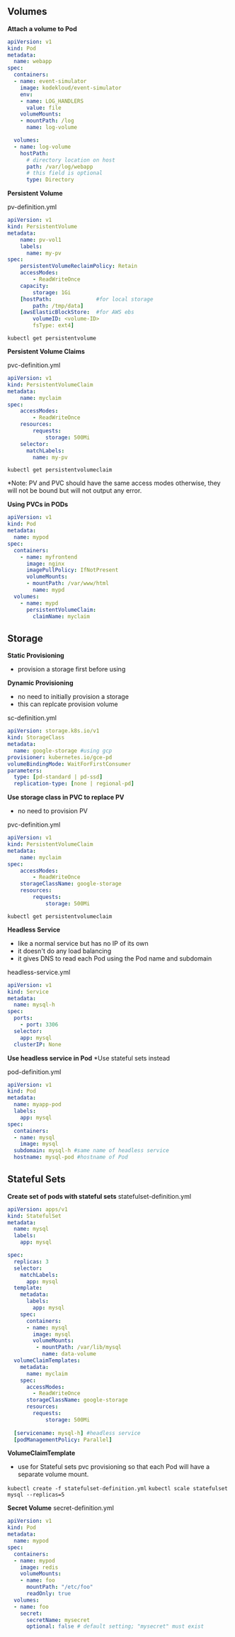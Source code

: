 ## Volumes

**Attach a volume to Pod**
```yml
apiVersion: v1
kind: Pod
metadata:
  name: webapp
spec:
  containers:
  - name: event-simulator
    image: kodekloud/event-simulator
    env:
    - name: LOG_HANDLERS
      value: file
    volumeMounts:
    - mountPath: /log
      name: log-volume

  volumes:
  - name: log-volume
    hostPath:
      # directory location on host
      path: /var/log/webapp
      # this field is optional
      type: Directory
```      


**Persistent Volume**

pv-definition.yml
```yml
apiVersion: v1
kind: PersistentVolume
metadata:
    name: pv-vol1
    labels:
      name: my-pv
spec:
    persistentVolumeReclaimPolicy: Retain   
    accessModes:
        - ReadWriteOnce
    capacity:
        storage: 1Gi
    [hostPath:              #for local storage
        path: /tmp/data]
    [awsElasticBlockStore:  #for AWS ebs
        volumeID: <volume-ID>
        fsType: ext4]    
```
`kubectl get persistentvolume`



**Persistent Volume Claims**

pvc-definition.yml
```yml
apiVersion: v1
kind: PersistentVolumeClaim
metadata:
    name: myclaim
spec:
    accessModes:
        - ReadWriteOnce
    resources:
        requests:
            storage: 500Mi 
    selector:
      matchLabels:
        name: my-pv
```
`kubectl get persistentvolumeclaim`

*Note:
PV and PVC should have the same access modes otherwise, they will not be bound but will not output any error.


**Using PVCs in PODs**

```yml
apiVersion: v1
kind: Pod
metadata:
  name: mypod
spec:
  containers:
    - name: myfrontend
      image: nginx
      imagePullPolicy: IfNotPresent
      volumeMounts:
      - mountPath: /var/www/html
        name: mypd
  volumes:
    - name: mypd
      persistentVolumeClaim:
        claimName: myclaim
```

## Storage

**Static Provisioning**
- provision a storage first before using

**Dynamic Provisioning**
- no need to initially provision a storage
- this can replcate provision volume

sc-definition.yml
```yml
apiVersion: storage.k8s.io/v1
kind: StorageClass
metadata:
  name: google-storage #using gcp
provisioner: kubernetes.io/gce-pd
volumeBindingMode: WaitForFirstConsumer 
parameters:
  type: [pd-standard | pd-ssd]
  replication-type: [none | regional-pd]
```

**Use storage class in PVC to replace PV**
- no need to provision PV

pvc-definition.yml
```yml
apiVersion: v1
kind: PersistentVolumeClaim
metadata:
    name: myclaim
spec:
    accessModes:
        - ReadWriteOnce
    storageClassName: google-storage    
    resources:
        requests:
            storage: 500Mi  
```
`kubectl get persistentvolumeclaim`




**Headless Service**
- like a normal service but has no IP of its own
- it doesn't do any load balancing
- it gives DNS to read each Pod using the Pod name and subdomain

headless-service.yml
```yml
apiVersion: v1
kind: Service
metadata:
  name: mysql-h
spec:
  ports:
    - port: 3306
  selector:
    app: mysql
  clusterIP: None      
```

**Use headless service in Pod**
*Use stateful sets instead

pod-definition.yml
```yml
apiVersion: v1
kind: Pod
metadata:
  name: myapp-pod
  labels:
    app: mysql
spec:
  containers:
  - name: mysql
    image: mysql
  subdomain: mysql-h #same name of headless service   
  hostname: mysql-pod #hostname of Pod   
```



## Stateful Sets

**Create set of pods with stateful sets**
statefulset-definition.yml
```yml
apiVersion: apps/v1
kind: StatefulSet
metadata:
  name: mysql
  labels:
    app: mysql

spec:
  replicas: 3
  selector:
    matchLabels:
      app: mysql
  template:
    metadata:
      labels:
        app: mysql
    spec:
      containers:
      - name: mysql
        image: mysql
        volumeMounts:
         - mountPath: /var/lib/mysql
           name: data-volume
  volumeClaimTemplates:
    metadata:
      name: myclaim
    spec:
      accessModes:
        - ReadWriteOnce
      storageClassName: google-storage    
      resources:
        requests:
            storage: 500Mi
  
  [servicename: mysql-h] #headless service        
  [podManagementPolicy: Parallel]         
```
**VolumeClaimTemplate**
- use for Stateful sets pvc provisioning so that each Pod will have a separate volume mount.

`kubectl create -f statefulset-definition.yml`
`kubectl scale statefulset mysql --replicas=5`



**Secret Volume**
secret-definition.yml
```yml
apiVersion: v1
kind: Pod
metadata:
  name: mypod
spec:
  containers:
  - name: mypod
    image: redis
    volumeMounts:
    - name: foo
      mountPath: "/etc/foo"
      readOnly: true
  volumes:
  - name: foo
    secret:
      secretName: mysecret
      optional: false # default setting; "mysecret" must exist
```